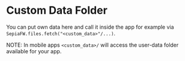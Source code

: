 # Custom Data Folder

You can put own data here and call it inside the app for example via `SepiaFW.files.fetch("<custom_data>"/...)`.  
  
NOTE: In mobile apps `<custom_data>/` will access the user-data folder available for your app.